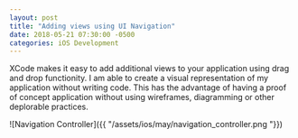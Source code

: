```yaml
---
layout: post
title: "Adding views using UI Navigation"
date: 2018-05-21 07:30:00 -0500
categories: iOS Development 
---
```


XCode makes it easy to add additional views to your application using drag and drop functionity. I am able to create a visual representation of my application without writing code. This has the advantage of having a proof of concept application without using wireframes, diagramming or other deplorable practices.

![Navigation Controller]({{ "/assets/ios/may/navigation_controller.png "}}) 
